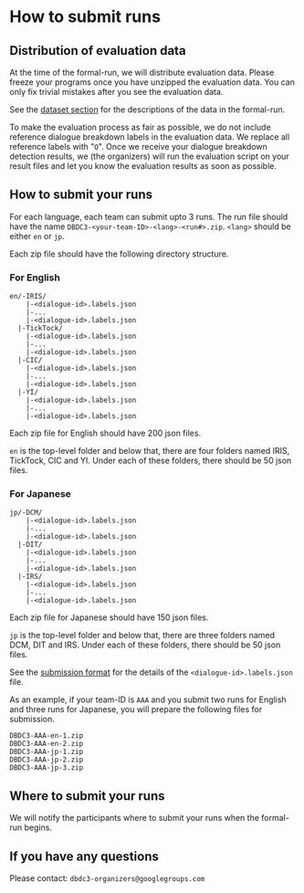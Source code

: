 # How to submit runs

## Distribution of evaluation data

At the time of the formal-run, we will distribute evaluation data.
Please freeze your programs once you have unzipped the evaluation data.
You can only fix trivial mistakes after you see the evaluation data.

See the [dataset section](https://dbd-challenge.github.io/dbdc3/datasets) for the descriptions of the data in the formal-run.

To make the evaluation process as fair as possible, we do not include reference dialogue
breakdown labels in the evaluation data. We replace all reference labels with "`O`".
Once we receive your dialogue breakdown detection results, we (the organizers)
will run the evaluation script on your result files and let you know the evaluation results as soon as possible.

## How to submit your runs

For each language, each team can submit upto 3 runs.
The run file should have the name `DBDC3-<your-team-ID>-<lang>-<run#>.zip`. `<lang>` should be either `en` or `jp`.

Each zip file should have the following directory structure.

### For English

~~~~
en/-IRIS/
    |-<dialogue-id>.labels.json
    |-...
    |-<dialogue-id>.labels.json
  |-TickTock/
    |-<dialogue-id>.labels.json
    |-...
    |-<dialogue-id>.labels.json
  |-CIC/
    |-<dialogue-id>.labels.json
    |-...
    |-<dialogue-id>.labels.json
  |-YI/
    |-<dialogue-id>.labels.json
    |-...
    |-<dialogue-id>.labels.json    
~~~~

Each zip file for English should have 200 json files.

`en` is the top-level folder and below that, there are four folders named IRIS, TickTock, CIC and YI.
Under each of these folders, there should be 50 json files.

### For Japanese

~~~~
jp/-DCM/
    |-<dialogue-id>.labels.json
    |-...
    |-<dialogue-id>.labels.json
  |-DIT/
    |-<dialogue-id>.labels.json
    |-...
    |-<dialogue-id>.labels.json
  |-IRS/
    |-<dialogue-id>.labels.json
    |-...
    |-<dialogue-id>.labels.json
~~~~

Each zip file for Japanese should have 150 json files.

`jp` is the top-level folder and below that, there are three folders named DCM, DIT and IRS.
Under each of these folders, there should be 50 json files.

See the [submission format](https://dbd-challenge.github.io/dbdc3/submission_format) for the details of the `<dialogue-id>.labels.json` file.

As an example, if your team-ID is `AAA` and you submit two runs for English and three runs for Japanese,
you will prepare the following files for submission.
~~~~
DBDC3-AAA-en-1.zip
DBDC3-AAA-en-2.zip
DBDC3-AAA-jp-1.zip
DBDC3-AAA-jp-2.zip
DBDC3-AAA-jp-3.zip
~~~~

## Where to submit your runs

We will notify the participants where to submit your runs when the formal-run begins.

## If you have any questions

Please contact: `dbdc3-organizers@googlegroups.com`
